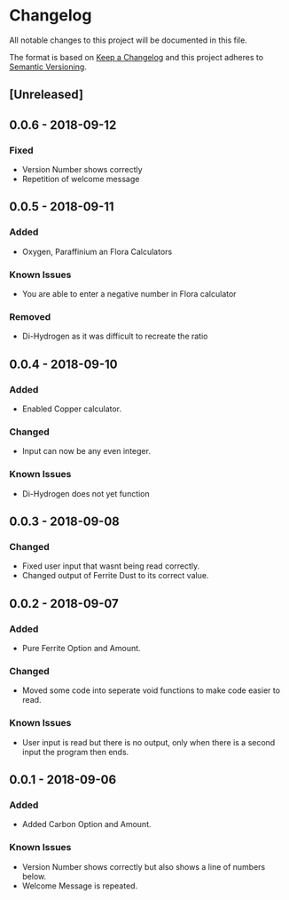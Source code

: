 # Changelog
All notable changes to this project will be documented in this file.

The format is based on [Keep a Changelog](http://keepachangelog.com/en/1.0.0/)
and this project adheres to [Semantic Versioning](http://semver.org/spec/v2.0.0.html).

## [Unreleased]
## 0.0.6 - 2018-09-12
### Fixed
- Version Number shows correctly
- Repetition of welcome message

## 0.0.5 - 2018-09-11
### Added
- Oxygen, Paraffinium an Flora Calculators

### Known Issues
- You are able to enter a negative number in Flora calculator

### Removed
- Di-Hydrogen as it was difficult to recreate the ratio

## 0.0.4 - 2018-09-10
### Added
- Enabled Copper calculator.

### Changed
- Input can now be any even integer.

### Known Issues
- Di-Hydrogen does not yet function

## 0.0.3 - 2018-09-08
### Changed
- Fixed user input that wasnt being read correctly.
- Changed output of Ferrite Dust to its correct value.

## 0.0.2 - 2018-09-07
### Added
- Pure Ferrite Option and Amount.

### Changed
- Moved some code into seperate void functions to make code easier to read.

### Known Issues
- User input is read but there is no output, only when 
there is a second input the program then ends.

## 0.0.1 - 2018-09-06
### Added
- Added Carbon Option and Amount.

### Known Issues
- Version Number shows correctly but also shows a line of numbers below.
- Welcome Message is repeated.

